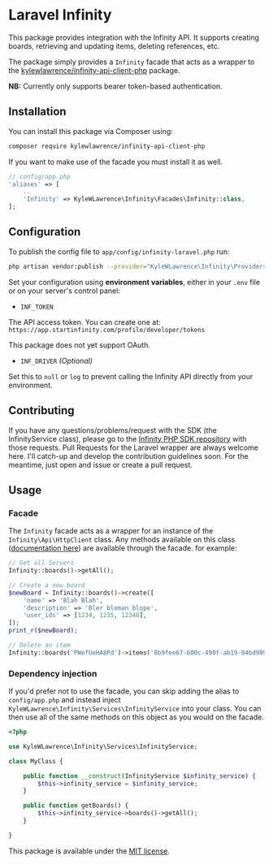# Laravel Infinity

This package provides integration with the Infinity API. It supports creating boards, retrieving and updating items, deleting references, etc.

The package simply provides a `Infinity` facade that acts as a wrapper to the [kylewlawrence/infinity-api-client-php](https://github.com/kylewlawrence/infinity-api-client-php) package.

**NB:** Currently only supports bearer token-based authentication.

## Installation

You can install this package via Composer using:

```bash
composer require kylewlawrence/infinity-api-client-php
```

If you want to make use of the facade you must install it as well.

```php
// config/app.php
'aliases' => [
    ..
    'Infinity' => KyleWLawrence\Infinity\Facades\Infinity::class,
];
```

## Configuration

To publish the config file to `app/config/infinity-laravel.php` run:

```bash
php artisan vendor:publish --provider="KyleWLawrence\Infinity\Providers\InfinityServiceProvider"
```

Set your configuration using **environment variables**, either in your `.env` file or on your server's control panel:

- `INF_TOKEN`

The API access token. You can create one at: `https://app.startinfinity.com/profile/developer/tokens`

This package does not yet support OAuth.

- `INF_DRIVER` _(Optional)_

Set this to `null` or `log` to prevent calling the Infinity API directly from your environment.

## Contributing

If you have any questions/problems/request with the SDK (the InfinityService class), please go to the [Infinity PHP SDK repository](https://github.com/KyleWLawrence/infinity-api-client-php) with those requests. Pull Requests for the Laravel wrapper are always welcome here. I'll catch-up and develop the contribution guidelines soon. For the meantime, just open and issue or create a pull request.

## Usage

### Facade

The `Infinity` facade acts as a wrapper for an instance of the `Infinity\Api\HttpClient` class. Any methods available on this class ([documentation here](https://github.com/KyleWLawrence/infinity-api-client-php#usage)) are available through the facade. for example:

```php
// Get all Servers
Infinity::boards()->getAll();

// Create a new board
$newBoard = Infinity::boards()->create([
    'name' => 'Blah Blah',                          
    'description' => 'Bler bleman blope',                     
    'user_ids' => [1234, 1235, 12346],      
]);
print_r($newBoard);

// Delete an item
Infinity::boards('PWefUeHA8Pd')->items('8b9fee67-600c-499f-ab19-04bd9092be4e')->delete();
```

### Dependency injection

If you'd prefer not to use the facade, you can skip adding the alias to `config/app.php` and instead inject `KyleWLawrence\Infinity\Services\InfinityService` into your class. You can then use all of the same methods on this object as you would on the facade.

```php
<?php

use KyleWLawrence\Infinity\Services\InfinityService;

class MyClass {

    public function __construct(InfinityService $infinity_service) {
        $this->infinity_service = $infinity_service;
    }

    public function getBoards() {
        $this->infinity_service->boards()->getAll();
    }

}
```

This package is available under the [MIT license](http://opensource.org/licenses/MIT).
